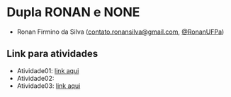 # Dupla RONAN e NONE
- Ronan Firmino da Silva (contato.ronansilva@gmail.com, [@RonanUFPa](https://github.com/RonanUFPa))

## Link para atividades

- Atividade01: [link aqui](#)
- Atividade02: [](#https://docs.google.com/document/d/1z7i2o5C48DcbmhXWKgzWHaZlLgnNqLvth65ATvyjhWg/edit?usp=sharing)
- Atividade03: [link aqui](#)
 

